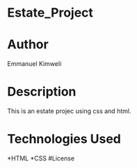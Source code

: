 # Estate_Project
# Author
Emmanuel Kimweli
# Description
This is an estate projec using css and html.
# Technologies Used
*HTML
*CSS
#License 
